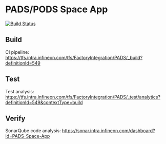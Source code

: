 # PADS/PODS Space App

[![Build Status](https://tfs.intra.infineon.com/tfs/FactoryIntegration/PADS/_apis/build/status/space-app/space-app%20CI?branchName=develop)](https://tfs.intra.infineon.com/tfs/FactoryIntegration/PADS/_build/latest?definitionId=549&branchName=develop)

## Build
 
CI pipeline: https://tfs.intra.infineon.com/tfs/FactoryIntegration/PADS/_build?definitionId=549  

## Test
  
Test analysis: https://tfs.intra.infineon.com/tfs/FactoryIntegration/PADS/_test/analytics?definitionId=549&contextType=build  

## Verify

SonarQube code analysis: https://sonar.intra.infineon.com/dashboard?id=PADS-Space-App  

